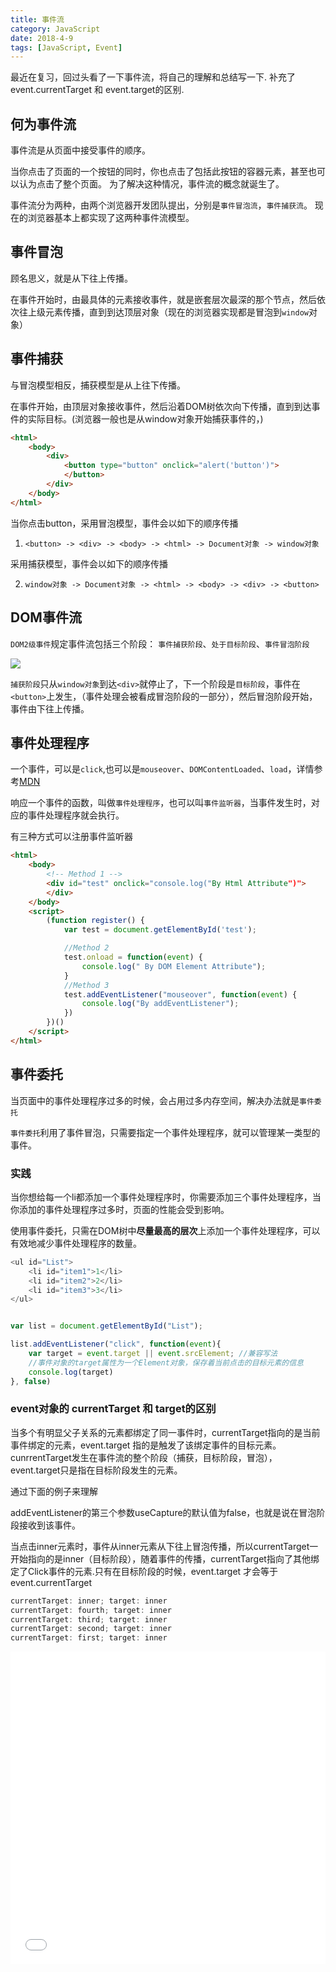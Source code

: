 ```yaml
---
title: 事件流
category: JavaScript
date: 2018-4-9
tags: [JavaScript, Event]
---
```


最近在复习，回过头看了一下事件流，将自己的理解和总结写一下.
补充了 event.currentTarget 和 event.target的区别.

<!-- more -->
## 何为事件流

事件流是从页面中接受事件的顺序。

当你点击了页面的一个按钮的同时，你也点击了包括此按钮的容器元素，甚至也可以认为点击了整个页面。
为了解决这种情况，事件流的概念就诞生了。

事件流分为两种，由两个浏览器开发团队提出，分别是`事件冒泡流`，`事件捕获流`。
现在的浏览器基本上都实现了这两种事件流模型。

## 事件冒泡
顾名思义，就是从下往上传播。

在事件开始时，由最具体的元素接收事件，就是嵌套层次最深的那个节点，然后依次往上级元素传播，直到到达顶层对象（现在的浏览器实现都是冒泡到`window`对象） 

## 事件捕获
与冒泡模型相反，捕获模型是从上往下传播。

在事件开始，由顶层对象接收事件，然后沿着DOM树依次向下传播，直到到达事件的实际目标。(浏览器一般也是从window对象开始捕获事件的，)

``` html
<html>
    <body>
        <div>
            <button type="button" onclick="alert('button')">
            </button>
        </div>
    </body>
</html>
```

当你点击button，采用冒泡模型，事件会以如下的顺序传播

1. `<button> -> <div> -> <body> -> <html> -> Document对象 -> window对象`

采用捕获模型，事件会以如下的顺序传播 

2. `window对象 -> Document对象 -> <html> -> <body> -> <div> -> <button>`

## DOM事件流

`DOM2级事件`规定事件流包括三个阶段： `事件捕获阶段`、`处于目标阶段`、`事件冒泡阶段`

![](http://ww1.sinaimg.cn/large/ad9f1193gy1fpaccm8hakj21hc0u0e82.jpg)

`捕获阶段`只从`window对象`到达`<div>`就停止了，下一个阶段是`目标阶段`，事件在`<button>`上发生，（事件处理会被看成冒泡阶段的一部分），然后冒泡阶段开始，事件由下往上传播。

## 事件处理程序
一个事件，可以是`click`,也可以是`mouseover`、`DOMContentLoaded`、`load`，详情参考[MDN](https://developer.mozilla.org/zh-CN/docs/Web/API/Event)

响应一个事件的函数，叫做`事件处理程序`，也可以叫`事件监听器`，当事件发生时，对应的事件处理程序就会执行。

有三种方式可以注册事件监听器

``` html
<html>
    <body>
        <!-- Method 1 -->
        <div id="test" onclick="console.log("By Html Attribute")">
        </div>
    </body>
    <script>
        (function register() {
            var test = document.getElementById('test');

            //Method 2
            test.onload = function(event) {
                console.log(" By DOM Element Attribute");
            }
            //Method 3
            test.addEventListener("mouseover", function(event) {
                console.log("By addEventListener");
            })
        })()
    </script>
</html>

```

## 事件委托
当页面中的事件处理程序过多的时候，会占用过多内存空间，解决办法就是`事件委托`

`事件委托`利用了事件冒泡，只需要指定一个事件处理程序，就可以管理某一类型的事件。

### 实践
当你想给每一个li都添加一个事件处理程序时，你需要添加三个事件处理程序，当你添加的事件处理程序过多时，页面的性能会受到影响。


使用事件委托，只需在DOM树中**尽量最高的层次**上添加一个事件处理程序，可以有效地减少事件处理程序的数量。
``` javascript
<ul id="List">
    <li id="item1">1</li>
    <li id="item2">2</li>
    <li id="item3">3</li>
</ul>


var list = document.getElementById("List");

list.addEventListener("click", function(event){
    var target = event.target || event.srcElement; //兼容写法
    //事件对象的target属性为一个Element对象，保存着当前点击的目标元素的信息
    console.log(target)
}, false)

```

### event对象的 currentTarget 和 target的区别

当多个有明显父子关系的元素都绑定了同一事件时，currentTarget指向的是当前事件绑定的元素，event.target 指的是触发了该绑定事件的目标元素。
cunrrentTarget发生在事件流的整个阶段（捕获，目标阶段，冒泡），event.target只是指在目标阶段发生的元素。

通过下面的例子来理解

addEventListener的第三个参数useCapture的默认值为false，也就是说在冒泡阶段接收到该事件。

当点击inner元素时，事件从inner元素从下往上冒泡传播，所以currentTarget一开始指向的是inner（目标阶段），随着事件的传播，currentTarget指向了其他绑定了Click事件的元素.只有在目标阶段的时候，event.target 才会等于 event.currentTarget
``` javascript 
currentTarget: inner; target: inner
currentTarget: fourth; target: inner
currentTarget: third; target: inner
currentTarget: second; target: inner
currentTarget: first; target: inner
```


<iframe width="100%" height="500" src="//jsfiddle.net/ChenPt/yLmjv7fj/27/embedded/" allowpaymentrequest allowfullscreen="allowfullscreen" frameborder="0"></iframe>





